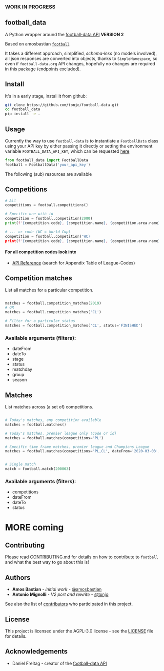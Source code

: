 ### WORK IN PROGRESS

## football_data

A Python wrapper around the [football-data API](https://www.football-data.org) **VERSION 2**

Based on amosbastian [`football`](https://github.com/amosbastian/football)

It takes a different approach, simplified, _schema-less_ (no models involved), all json responses are converted into objects, thanks to `SimpleNamespace`, so even if `football-data.org` API changes, hopefully no changes are required in this package (endpoints excluded).

## Install

It's in a early stage, install it from github:

```bash
git clone https://github.com/tonjo/football-data.git
cd football_data
pip install -e .
```

## Usage

Currently the way to use `football-data` is to instantiate a `FootballData` class using your API key by either passing it directly or setting the environment variable `FOOTBALL_DATA_API_KEY`, which can be requested [here](https://www.football-data.org/client/register)

```python
from football_data import FootballData
football = FootballData('your_api_key')
```

The following (sub) resources are available

## Competitions

```python
# All
competitions = football.competitions()

# Specific one with id
competition = football.competition(2000)
print(f'{competition.code}, {competition.name}, {competition.area.name}')

# ... or code (WC = World Cup)
competition = football.competition('WC)
print(f'{competition.code}, {competition.name}, {competition.area.name}')

```

#### For all competition codes look into

- [API Reference](https://www.football-data.org/documentation/api)
  (search for Appendix Table of League-Codes)

## Competition matches

List all matches for a particular competition.

```python

matches = football.competition_matches(2019)
# OR
matches = football.competition_matches('CL')

# Filter for a particular status
matches = football.competition_matches('CL', status='FINISHED')

```

### Available arguments (filters):

- dateFrom
- dateTo
- stage
- status
- matchday
- group
- season

## Matches

List matches across (a set of) competitions.

```python

# Today's matches, any competition available
matches = football.matches()

# Today's matches, premier league only (code or id)
matches = football.matches(competitions='PL')

# Specific time frame matches, premier league and Champions League
matches = football.matches(competitions='PL,CL', dateFrom='2020-03-03', dateTo='2020-03-04')


# Single match
match = football.match(200063)
```

### Available arguments (filters):

- competitions
- dateFrom
- dateTo
- status

# MORE coming

## Contributing

Please read [CONTRIBUTING.md](https://github.com/tonjo/football-data/blob/master/CONTRIBUTING.md) for details on how to contribute to `football` and what the best way to go about this is!

## Authors

- **Amos Bastian** - _Initial work_ - [@amosbastian](https://github.com/amosbastian)
- **Antonio Mignolli** - _V2 port and rewrite_ - [@tonjo](https://github.com/tonjo)

See also the list of [contributors](https://github.com/tonjo/football-data/graphs/contributors) who participated in this project.

## License

This project is licensed under the AGPL-3.0 license - see the [LICENSE](https://github.com/tonjo/football-data/blob/master/LICENSE) file for details.

## Acknowledgements

- Daniel Freitag - creator of the [football-data API](https://www.football-data.org/)
